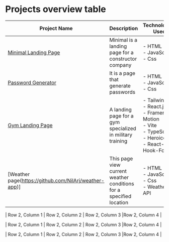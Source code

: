 # Projects overview table

| Project Name | Description | Technologies Used | Year | 
| -------- | -------- | ---------- | -------- |
| [Minimal Landing Page](https://github.com/NilArj/minimal_page) | Minimal is a landing page for a constructor company | - HTML<br> - JavaScript<br>  - Css<br> | 2023 |
| [Password Generator](https://github.com/NilArj/password) | It is a page that generate passwords | - HTML<br> - JavaScript<br>  - Css<br> | 2023 |
| [Gym Landing Page](https://github.com/NilArj/fitness) | A landing page for a gym specialized in military training | - Tailwind<br>  - React.js<br> - Framer Motion<br> - Vite<br> - TypeScript<br>  - Heroicons<br>  - React-Hook-Form | 2023 |  
| [Weather page(https://github.com/NilArj/weather-app)]| This page view current weather conditions for a specified location | - HTML<br> - JavaScript<br>  - Css<br> - Weather API<br> | 2023|

| Row 2, Column 1 | Row 2, Column 2 | Row 2, Column 3 |Row 2, Column 4 |

| Row 2, Column 1 | Row 2, Column 2 | Row 2, Column 3 |Row 2, Column 4 |

| Row 2, Column 1 | Row 2, Column 2 | Row 2, Column 3 |Row 2, Column 4 |

